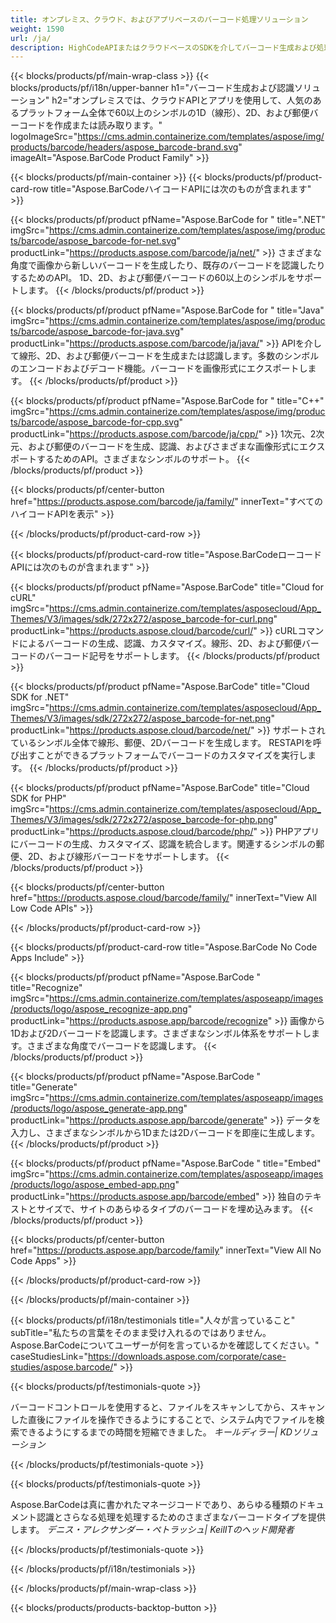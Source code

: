 ```yaml
---
title: オンプレミス、クラウド、およびアプリベースのバーコード処理ソリューション 
weight: 1590
url: /ja/
description: HighCodeAPIまたはクラウドベースのSDKを介してバーコード生成および処理アプリケーションを構築します。バーコードの生成または認識にクロスプラットフォームアプリを使用します。
---
```


{{< blocks/products/pf/main-wrap-class >}}
{{< blocks/products/pf/i18n/upper-banner h1="バーコード生成および認識ソリューション" h2="オンプレミスでは、クラウドAPIとアプリを使用して、人気のあるプラットフォーム全体で60以上のシンボルの1D（線形）、2D、および郵便バーコードを作成または読み取ります。" logoImageSrc="https://cms.admin.containerize.com/templates/aspose/img/products/barcode/headers/aspose_barcode-brand.svg" imageAlt="Aspose.BarCode Product Family" >}}

{{< blocks/products/pf/main-container >}}
{{< blocks/products/pf/product-card-row title="Aspose.BarCodeハイコードAPIには次のものが含まれます" >}}

{{< blocks/products/pf/product pfName="Aspose.BarCode for " title=".NET" imgSrc="https://cms.admin.containerize.com/templates/aspose/img/products/barcode/aspose_barcode-for-net.svg" productLink="https://products.aspose.com/barcode/ja/net/" >}}
さまざまな角度で画像から新しいバーコードを生成したり、既存のバーコードを認識したりするためのAPI。 1D、2D、および郵便バーコードの60以上のシンボルをサポートします。
{{< /blocks/products/pf/product >}}

{{< blocks/products/pf/product pfName="Aspose.BarCode for " title="Java" imgSrc="https://cms.admin.containerize.com/templates/aspose/img/products/barcode/aspose_barcode-for-java.svg" productLink="https://products.aspose.com/barcode/ja/java/" >}}
APIを介して線形、2D、および郵便バーコードを生成または認識します。多数のシンボルのエンコードおよびデコード機能。バーコードを画像形式にエクスポートします。
{{< /blocks/products/pf/product >}}

{{< blocks/products/pf/product pfName="Aspose.BarCode for " title="C++" imgSrc="https://cms.admin.containerize.com/templates/aspose/img/products/barcode/aspose_barcode-for-cpp.svg" productLink="https://products.aspose.com/barcode/ja/cpp/" >}}
1次元、2次元、および郵便のバーコードを生成、認識、およびさまざまな画像形式にエクスポートするためのAPI。さまざまなシンボルのサポート。
{{< /blocks/products/pf/product >}}

{{< blocks/products/pf/center-button href="https://products.aspose.com/barcode/ja/family/" innerText="すべてのハイコードAPIを表示" >}}

{{< /blocks/products/pf/product-card-row >}}

{{< blocks/products/pf/product-card-row title="Aspose.BarCodeローコードAPIには次のものが含まれます" >}}

{{< blocks/products/pf/product pfName="Aspose.BarCode" title="Cloud for cURL" imgSrc="https://cms.admin.containerize.com/templates/asposecloud/App_Themes/V3/images/sdk/272x272/aspose_barcode-for-curl.png" productLink="https://products.aspose.cloud/barcode/curl/" >}}
cURLコマンドによるバーコードの生成、認識、カスタマイズ。線形、2D、および郵便バーコードのバーコード記号をサポートします。
{{< /blocks/products/pf/product >}}

{{< blocks/products/pf/product pfName="Aspose.BarCode" title="Cloud SDK for .NET" imgSrc="https://cms.admin.containerize.com/templates/asposecloud/App_Themes/V3/images/sdk/272x272/aspose_barcode-for-net.png" productLink="https://products.aspose.cloud/barcode/net/" >}}
サポートされているシンボル全体で線形、郵便、2Dバーコードを生成します。 RESTAPIを呼び出すことができるプラットフォームでバーコードのカスタマイズを実行します。
{{< /blocks/products/pf/product >}}

{{< blocks/products/pf/product pfName="Aspose.BarCode" title="Cloud SDK for PHP" imgSrc="https://cms.admin.containerize.com/templates/asposecloud/App_Themes/V3/images/sdk/272x272/aspose_barcode-for-php.png" productLink="https://products.aspose.cloud/barcode/php/" >}}
PHPアプリにバーコードの生成、カスタマイズ、認識を統合します。関連するシンボルの郵便、2D、および線形バーコードをサポートします。
{{< /blocks/products/pf/product >}}

{{< blocks/products/pf/center-button href="https://products.aspose.cloud/barcode/family/" innerText="View All Low Code APIs" >}}

{{< /blocks/products/pf/product-card-row >}}

{{< blocks/products/pf/product-card-row title="Aspose.BarCode No Code Apps Include" >}}

{{< blocks/products/pf/product pfName="Aspose.BarCode " title="Recognize" imgSrc="https://cms.admin.containerize.com/templates/asposeapp/images/products/logo/aspose_recognize-app.png" productLink="https://products.aspose.app/barcode/recognize" >}}
画像から1Dおよび2Dバーコードを認識します。さまざまなシンボル体系をサポートします。さまざまな角度でバーコードを認識します。
{{< /blocks/products/pf/product >}}

{{< blocks/products/pf/product pfName="Aspose.BarCode " title="Generate" imgSrc="https://cms.admin.containerize.com/templates/asposeapp/images/products/logo/aspose_generate-app.png" productLink="https://products.aspose.app/barcode/generate" >}}
データを入力し、さまざまなシンボルから1Dまたは2Dバーコードを即座に生成します。
{{< /blocks/products/pf/product >}}

{{< blocks/products/pf/product pfName="Aspose.BarCode " title="Embed" imgSrc="https://cms.admin.containerize.com/templates/asposeapp/images/products/logo/aspose_embed-app.png" productLink="https://products.aspose.app/barcode/embed" >}}
独自のテキストとサイズで、サイトのあらゆるタイプのバーコードを埋め込みます。
{{< /blocks/products/pf/product >}}

{{< blocks/products/pf/center-button href="https://products.aspose.app/barcode/family" innerText="View All No Code Apps" >}}

{{< /blocks/products/pf/product-card-row >}}

{{< /blocks/products/pf/main-container >}}

{{< blocks/products/pf/i18n/testimonials title="人々が言っていること" subTitle="私たちの言葉をそのまま受け入れるのではありません。 Aspose.BarCodeについてユーザーが何を言っているかを確認してください。" caseStudiesLink="https://downloads.aspose.com/corporate/case-studies/aspose.barcode/" >}}

{{< blocks/products/pf/testimonials-quote >}}
<p class="first">
 バーコードコントロールを使用すると、ファイルをスキャンしてから、スキャンした直後にファイルを操作できるようにすることで、システム内でファイルを検索できるようにするまでの時間を短縮できました。
 <em>
  キールディラー| KDソリューション
 </em>
</p>

{{< /blocks/products/pf/testimonials-quote >}}

{{< blocks/products/pf/testimonials-quote >}}
<p class="second">
 Aspose.BarCodeは真に書かれたマネージコードであり、あらゆる種類のドキュメント認識とさらなる処理を処理するためのさまざまなバーコードタイプを提供します。
 <em>
  デニス・アレクサンダー・ペトラッシュ| KeilITのヘッド開発者
 </em>
</p>

{{< /blocks/products/pf/testimonials-quote >}}

{{< /blocks/products/pf/i18n/testimonials >}}

{{< /blocks/products/pf/main-wrap-class >}}

{{< blocks/products/products-backtop-button >}}
